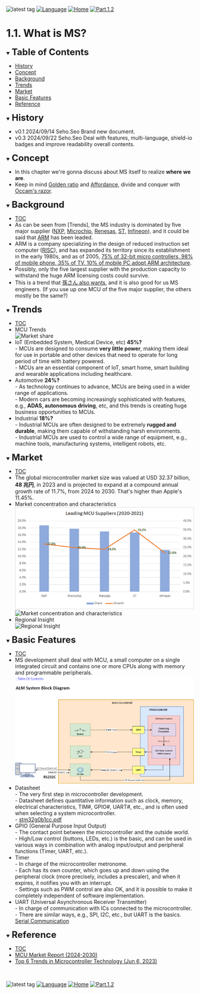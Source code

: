 ![latest tag](https://img.shields.io/github/v/tag/gtuja/CSC_MS.svg?color=brightgreen)
[![Language](https://img.shields.io/badge/Language-%E6%97%A5%E6%9C%AC%E8%AA%9E-brightgreen)](https://github.com/gtuja/CSC_MS/blob/main/Part1/1.What%20is%20MS.md)
[![Home](https://img.shields.io/badge/Home-Readme-brightgreen)](https://github.com/gtuja/CSC_MS/blob/main/README_en.md)
[![Part.1.2](https://img.shields.io/badge/Next-Part.1.2-brightgreen)](https://github.com/gtuja/CSC_MS/blob/main/Part1/2.Hello%20MCU_en.md)

# 1.1. What is MS?

<div id="toc"></div>
<details open>
<summary><font size="5"><b>Table of Contents</b></font></summary>

- [History](#history)
- [Concept](#Concept)
- [Background](#Background)
- [Trends](#Trends)
- [Market](#Market)
- [Basic Features](#Basic_Features)
- [Reference](#Reference)

</details>

<div id="history"></div>
<details open>
<summary><font size="5"><b>History</b></font></summary> 

- v0.1 2024/09/14 Seho.Seo Brand new document.
- v0.3 2024/09/22 Seho.Seo Deal with features, multi-language, shield-io badges and improve readability overall contents.

</details>

<div id="Concept"></div>
<details open>
<summary><font size="5"><b>Concept</b></font></summary>

- In this chapter we're gonna discuss about MS itself to realize **where we are**.
- Keep in mind [Golden ratio](https://en.m.wikipedia.org/wiki/Golden_ratio) and [Affordance](https://en.m.wikipedia.org/wiki/Affordance), divide and conquer with [Occam's razor](https://en.m.wikipedia.org/wiki/Occam%27s_razor). 

</details>

<div id="Background"></div>
<details open>
<summary><font size="5"><b>Background</b></font></summary>

- [TOC](#toc)
- As can be seen from [Trends], the MS industry is dominated by five major supplier ([NXP](https://www.nxp.com/), [Microchip](https://www.microchip.com/), [Renesas](https://www.renesas.com/), [ST](https://www.st.com/content/st_com/en.html), [Infineon](https://www.infineon.com/)), and it could be said that [ARM](https://www.arm) has been leaded.
- ARM is a company specializing in the design of reduced instruction set computer ([RISC](https://en.wikipedia.org/wiki/Reduced_instruction_set_computer)), and has expanded its territory since its establishment in the early 1980s, and as of 2005, [75% of 32-bit micro controllers, 98% of mobile phone, 35% of TV, 10% of mobile PC adopt ARM architecture](https://en.wikipedia.org/wiki/ARM_architecture_family).
- Possibly, only the five largest supplier with the production capacity to withstand the huge ARM licensing costs could survive.
- This is a trend that [孫さん also wants](https://group.softbank/news/press/20160718), and it is also good for us MS engineers. (If you use up one MCU of the five major supplier, the others mostly be the same?)

</details>

<div id="Trends"></div>
<details open>
<summary><font size="5"><b>Trends</b></font></summary>

- [TOC](#toc)
- MCU Trends<br>
![Market share](https://www.grandviewresearch.com/static/img/research/global-microcontroller-market.png)
- IoT (Embedded System, Medical Device, etc) **45%?**<br>
\- MCUs are designed to consume **very little power**, making them ideal for use in portable and other devices that need to operate for long period of time with battery powered.<br>
\- MCUs are an essential component of IoT, smart home, smart building and wearable applications including healthcare.<br>
- Automotive **24%?**<br>
\- As technology continues to advance, MCUs are being used in a wider range of applications.<br>
\- Modern cars are becoming increasingly sophisticated with features, e.g., **ADAS, autonomous driving**, etc, and this trends is creating huge business opportunities to MCUs.<br>
- Industrial **18%?**<br>
\- Industrial MCUs are often designed to be extremely **rugged and durable**, making them capable of withstanding harsh environments.<br>
\- Industrial MCUs are used to control a wide range of equipment, e.g., machine tools, manufacturing systems, intelligent robots, etc.

</details>

<div id="Market"></div>
<details open>
<summary><font size="5"><b>Market</b></font></summary>

- [TOC](#toc)
- The global microcontroller market size was valued at USD 32.37 billion, **48 兆円**, in 2023 and is projected to expand at a compound annual growth rate of 11.7%, from 2024 to 2030. That's higher than Apple's 11.45%.
- Market concentration and characteristics<br>
![Leading MCU suppliers(2021)](https://github.com/gtuja/CSC_MS/blob/main/Resources/README/Leading_MCU_Suppliers_2020_22021.png)<br>
![Market concentration and characteristics](https://www.grandviewresearch.com/static/img/research/microcontroller-market-concentration-characteristics.png)
- Regional Insight<br>
![Regional Insight](https://www.grandviewresearch.com/static/img/research/microcontroller-market-trends-by-region.png)

</details>

<div id="Basic_Features"></div>
<details open>
<summary><font size="5"><b>Basic Features</b></font></summary>

- [TOC](#toc)
- MS development shall deal with MCU, a small computer on a single integrated circuit and contains one or more CPUs along with memory and programmable peripherals.<br>
   ![System Block Diagram](https://github.com/gtuja/CSC_MS/blob/main/Resources/Part2/Part2_ALM_SystemBlockDiagram.drawio.png)
- Datasheet<br>
\- The very first step in microcontroller development.<br>
\- Datasheet defines quantitative information such as clock, memory, electrical characteristics, TIM#, GPIO#, UART#, etc., and is often used when selecting a system microcontroller.<br>
\- [stm32g0b1cc.pdf](https://www.st.com/resource/en/datasheet/stm32g0b1cc.pdf)
- GPIO (General Purpose Input Output)<br>
\- The contact point between the microcontroller and the outside world.<br>
\- High/Low control (buttons, LEDs, etc.) is the basic, and can be used in various ways in combination with analog input/output and peripheral functions (Timer, UART, etc.).<br>
- Timer <br>
\- In charge of the microcontroller metronome.<br>
\- Each has its own counter, which goes up and down using the peripheral clock (more precisely, includes a prescaler), and when it expires, it notifies you with an interrupt.<br>
\- Settings such as PWM control are also OK, and it is possible to make it completely independent of software implementation.<br>
- UART (Universal Asynchronous Receiver Transmitter)<br>
\- In charge of communication with ICs connected to the microcontroller.<br>
\- There are similar ways, e.g., SPI, I2C, etc., but UART is the basics.<br>
  [Serial Communication](https://www.totalphase.com/blog/2021/12/i2c-vs-spi-vs-uart-introduction-and-comparison-similarities-differences/?srsltid=AfmBOorxabHLaLWLD7eSKtZuOxeeQmf1R-1bZ_etgHm2KEdmV3_827ba)

</details>

<div id="Reference"></div>
<details open>
<summary><font size="5"><b>Reference</b></font></summary>

- [TOC](#toc)
- [MCU Market Report (2024-2030)](https://www.grandviewresearch.com/industry-analysis/microcontroller-market)
- [Top 6 Trends in Microcontroller Technology (Jun 6, 2023)](https://octopart.com/pulse/p/top-6-trends-microcontroller-technology)

</details>
<br>

![latest tag](https://img.shields.io/github/v/tag/gtuja/CSC_MS.svg?color=brightgreen)
[![Language](https://img.shields.io/badge/Language-%E6%97%A5%E6%9C%AC%E8%AA%9E-brightgreen)](https://github.com/gtuja/CSC_MS/blob/main/Part1/1.What%20is%20MS.md)
[![Home](https://img.shields.io/badge/Home-Readme-brightgreen)](https://github.com/gtuja/CSC_MS/blob/main/README_en.md)
[![Part.1.2](https://img.shields.io/badge/Next-Part.1.2-brightgreen)](https://github.com/gtuja/CSC_MS/blob/main/Part1/2.Hello%20MCU_en.md)

